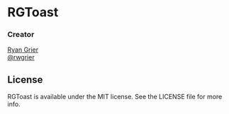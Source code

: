 RGToast
=======

### Creator

[Ryan Grier](http://github.com/rwgrier)  
[@rwgrier](https://twitter.com/rwgrier)

## License

RGToast is available under the MIT license. See the LICENSE file for more info.